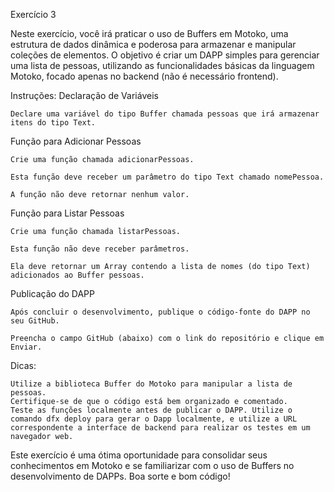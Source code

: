 Exercício 3

Neste exercício, você irá praticar o uso de Buffers em Motoko, uma estrutura de dados dinâmica e poderosa para armazenar e manipular coleções de elementos. O objetivo é criar um DAPP simples para gerenciar uma lista de pessoas, utilizando as funcionalidades básicas da linguagem Motoko, focado apenas no backend (não é necessário frontend).

Instruções:
Declaração de Variáveis

    Declare uma variável do tipo Buffer chamada pessoas que irá armazenar itens do tipo Text.

Função para Adicionar Pessoas

    Crie uma função chamada adicionarPessoas.

    Esta função deve receber um parâmetro do tipo Text chamado nomePessoa.

    A função não deve retornar nenhum valor.

Função para Listar Pessoas

    Crie uma função chamada listarPessoas.

    Esta função não deve receber parâmetros.

    Ela deve retornar um Array contendo a lista de nomes (do tipo Text) adicionados ao Buffer pessoas.

Publicação do DAPP

    Após concluir o desenvolvimento, publique o código-fonte do DAPP no seu GitHub.

    Preencha o campo GitHub (abaixo) com o link do repositório e clique em Enviar.

Dicas:

    Utilize a biblioteca Buffer do Motoko para manipular a lista de pessoas.
    Certifique-se de que o código está bem organizado e comentado.
    Teste as funções localmente antes de publicar o DAPP. Utilize o comando dfx deploy para gerar o Dapp localmente, e utilize a URL correspondente a interface de backend para realizar os testes em um navegador web.

Este exercício é uma ótima oportunidade para consolidar seus conhecimentos em Motoko e se familiarizar com o uso de Buffers no desenvolvimento de DAPPs. Boa sorte e bom código!
